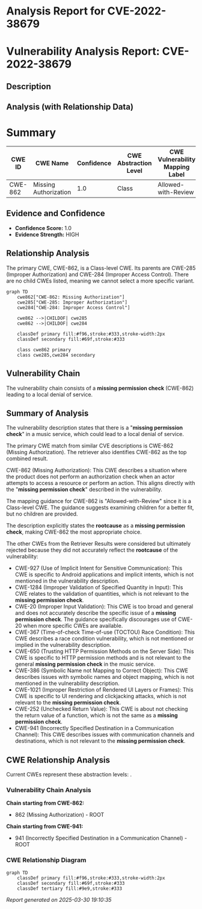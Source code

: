 # Analysis Report for CVE-2022-38679

# Vulnerability Analysis Report: CVE-2022-38679

## Description



## Analysis (with Relationship Data)

# Summary
| CWE ID | CWE Name | Confidence | CWE Abstraction Level | CWE Vulnerability Mapping Label | CWE-Vulnerability Mapping Notes |
|---|---|---|---|---|---|
| CWE-862 | Missing Authorization | 1.0 | Class | Allowed-with-Review | Primary CWE |

## Evidence and Confidence

*   **Confidence Score:** 1.0
*   **Evidence Strength:** HIGH

## Relationship Analysis
The primary CWE, CWE-862, is a Class-level CWE. Its parents are CWE-285 (Improper Authorization) and CWE-284 (Improper Access Control). There are no child CWEs listed, meaning we cannot select a more specific variant.

```mermaid
graph TD
    cwe862["CWE-862: Missing Authorization"]
    cwe285["CWE-285: Improper Authorization"]
    cwe284["CWE-284: Improper Access Control"]
    
    cwe862 -->|CHILDOF| cwe285
    cwe862 -->|CHILDOF| cwe284

    classDef primary fill:#f96,stroke:#333,stroke-width:2px
    classDef secondary fill:#69f,stroke:#333
    
    class cwe862 primary
    class cwe285,cwe284 secondary
```

## Vulnerability Chain
The vulnerability chain consists of a **missing permission check** (CWE-862) leading to a local denial of service.

## Summary of Analysis
The vulnerability description states that there is a "**missing permission check**" in a music service, which could lead to a local denial of service.

The primary CWE match from similar CVE descriptions is CWE-862 (Missing Authorization). The retriever also identifies CWE-862 as the top combined result.

CWE-862 (Missing Authorization): This CWE describes a situation where the product does not perform an authorization check when an actor attempts to access a resource or perform an action. This aligns directly with the "**missing permission check**" described in the vulnerability.

The mapping guidance for CWE-862 is "Allowed-with-Review" since it is a Class-level CWE. The guidance suggests examining children for a better fit, but no children are provided.

The description explicitly states the **rootcause** as a **missing permission check**, making CWE-862 the most appropriate choice.

The other CWEs from the Retriever Results were considered but ultimately rejected because they did not accurately reflect the **rootcause** of the vulnerability:

*   CWE-927 (Use of Implicit Intent for Sensitive Communication): This CWE is specific to Android applications and implicit intents, which is not mentioned in the vulnerability description.
*   CWE-1284 (Improper Validation of Specified Quantity in Input): This CWE relates to the validation of quantities, which is not relevant to the **missing permission check**.
*   CWE-20 (Improper Input Validation): This CWE is too broad and general and does not accurately describe the specific issue of a **missing permission check**. The guidance specifically discourages use of CWE-20 when more specific CWEs are available.
*   CWE-367 (Time-of-check Time-of-use (TOCTOU) Race Condition): This CWE describes a race condition vulnerability, which is not mentioned or implied in the vulnerability description.
*   CWE-650 (Trusting HTTP Permission Methods on the Server Side): This CWE is specific to HTTP permission methods and is not relevant to the general **missing permission check** in the music service.
*   CWE-386 (Symbolic Name not Mapping to Correct Object): This CWE describes issues with symbolic names and object mapping, which is not mentioned in the vulnerability description.
*   CWE-1021 (Improper Restriction of Rendered UI Layers or Frames): This CWE is specific to UI rendering and clickjacking attacks, which is not relevant to the **missing permission check**.
*   CWE-252 (Unchecked Return Value): This CWE is about not checking the return value of a function, which is not the same as a **missing permission check**.
*   CWE-941 (Incorrectly Specified Destination in a Communication Channel): This CWE describes issues with communication channels and destinations, which is not relevant to the **missing permission check**.


## CWE Relationship Analysis

Current CWEs represent these abstraction levels: .


### Vulnerability Chain Analysis

**Chain starting from CWE-862:**
- 862 (Missing Authorization) - ROOT


**Chain starting from CWE-941:**
- 941 (Incorrectly Specified Destination in a Communication Channel) - ROOT



### CWE Relationship Diagram

```mermaid
graph TD
    classDef primary fill:#f96,stroke:#333,stroke-width:2px
    classDef secondary fill:#69f,stroke:#333
    classDef tertiary fill:#9e9,stroke:#333
```



*Report generated on 2025-03-30 19:10:35*
